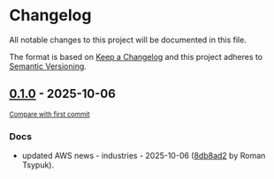 # Changelog

All notable changes to this project will be documented in this file.

The format is based on [Keep a Changelog](http://keepachangelog.com/en/1.0.0/)
and this project adheres to [Semantic Versioning](http://semver.org/spec/v2.0.0.html).

<!-- insertion marker -->
## [0.1.0](https://github.com/tsypuk/aws-news/releases/tag/ver-2025-10-060.1.0) - 2025-10-06

<small>[Compare with first commit](https://github.com/tsypuk/aws-news/compare/7cd09c27e37133f434b3ee7100c02a0e0dc98ac8...ver-2025-10-06)</small>

### Docs

- updated AWS news - industries - 2025-10-06 ([8db8ad2](https://github.com/tsypuk/aws-news/commit/8db8ad2d07eb821f3c5d9227e6ac41736b09b405) by Roman Tsypuk).

